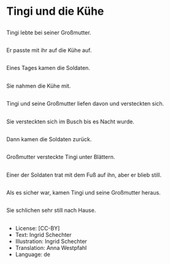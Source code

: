# Tingi und die Kühe

##
Tingi lebte bei seiner Großmutter.

##
Er passte mit ihr auf die Kühe auf.

##
Eines Tages kamen die Soldaten.

##
Sie nahmen die Kühe mit.

##
Tingi und seine Großmutter liefen davon und versteckten sich.

##
Sie versteckten sich im Busch bis es Nacht wurde.

##
Dann kamen die Soldaten zurück.

##
Großmutter versteckte Tingi unter Blättern.

##
Einer der Soldaten trat mit dem Fuß auf ihn, aber er blieb still.

##
Als es sicher war, kamen Tingi und seine Großmutter heraus.

##
Sie schlichen sehr still nach Hause.

##
* License: [CC-BY]
* Text: Ingrid Schechter
* Illustration: Ingrid Schechter
* Translation: Anna Westpfahl
* Language: de
